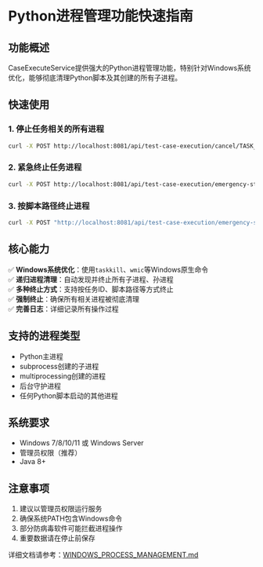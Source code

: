 # Python进程管理功能快速指南

## 功能概述
CaseExecuteService提供强大的Python进程管理功能，特别针对Windows系统优化，能够彻底清理Python脚本及其创建的所有子进程。

## 快速使用

### 1. 停止任务相关的所有进程
```bash
curl -X POST http://localhost:8081/api/test-case-execution/cancel/TASK_001
```

### 2. 紧急终止任务进程
```bash
curl -X POST http://localhost:8081/api/test-case-execution/emergency-stop/TASK_001
```

### 3. 按脚本路径终止进程
```bash
curl -X POST "http://localhost:8081/api/test-case-execution/emergency-stop-script?scriptPath=C:\scripts\test.py"
```

## 核心能力

✅ **Windows系统优化**：使用`taskkill`、`wmic`等Windows原生命令  
✅ **递归进程清理**：自动发现并终止所有子进程、孙进程  
✅ **多种终止方式**：支持按任务ID、脚本路径等方式终止  
✅ **强制终止**：确保所有相关进程被彻底清理  
✅ **完善日志**：详细记录所有操作过程  

## 支持的进程类型

- Python主进程
- subprocess创建的子进程  
- multiprocessing创建的进程
- 后台守护进程
- 任何Python脚本启动的其他进程

## 系统要求

- Windows 7/8/10/11 或 Windows Server
- 管理员权限（推荐）
- Java 8+

## 注意事项

1. 建议以管理员权限运行服务
2. 确保系统PATH包含Windows命令
3. 部分防病毒软件可能拦截进程操作
4. 重要数据请在停止前保存

详细文档请参考：[WINDOWS_PROCESS_MANAGEMENT.md](./WINDOWS_PROCESS_MANAGEMENT.md)
